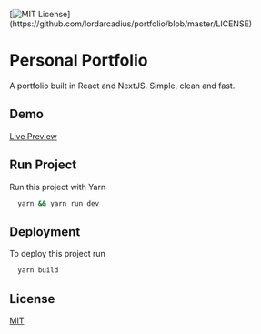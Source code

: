 
[![MIT License](https://img.shields.io/apm/l/atomic-design-ui.svg?)](https://github.com/lordarcadius/portfolio/blob/master/LICENSE)

  
# Personal Portfolio

A portfolio built in React and NextJS. Simple, clean and fast.

  
## Demo

[Live Preview](https://junyan-liang.vercel.app)

## Run Project 

Run this project with Yarn

```bash 
  yarn && yarn run dev
```
    
## Deployment

To deploy this project run

```bash
  yarn build
```



  
## License

[MIT](https://github.com/lordarcadius/portfolio/blob/master/LICENSE)

  

